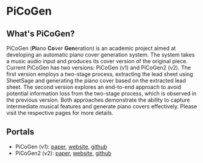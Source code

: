 # PiCoGen

## What's PiCoGen?

PiCoGen (**Pi**ano **Co**ver **Gen**eration) is an
academic project aimed at developing an automatic piano cover
generation system. The system takes a music audio input and
produces its cover version of the original piece. Current
PiCoGen has two versions: PiCoGen (v1) and PiCoGen2 (v2). The
first version employs a two-stage process, extracting the lead
sheet using SheetSage and generating the piano cover based on
the extracted lead sheet. The second version explores an
end-to-end approach to avoid potential information loss from the
two-stage process, which is observed in the previous version.
Both approaches demonstrate the ability to capture intermediate
musical features and generate piano covers effectively. Please
visit the respective pages for more details.

## Portals
* PiCoGen (v1): [paper](https://arxiv.org/abs/2407.20883), [website](https://tanchihpin0517.github.io/PiCoGen/picogen1.html), [github](https://github.com/tanchihpin0517/PiCoGen/tree/v1)
* PiCoGen2 (v2): [paper](https://arxiv.org/abs/2408.01551), [website](https://tanchihpin0517.github.io/PiCoGen/picogen2.html), [github](https://github.com/tanchihpin0517/PiCoGen/tree/v2)
